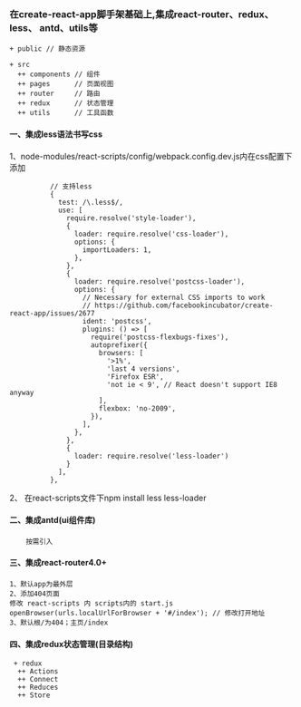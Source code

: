 ### 在create-react-app脚手架基础上,集成react-router、redux、 less、 antd、utils等

```
+ public // 静态资源

+ src
  ++ components // 组件
  ++ pages      // 页面视图
  ++ router     // 路由
  ++ redux      // 状态管理
  ++ utils      // 工具函数
```

#### 一、集成less语法书写css
1、node-modules/react-scripts/config/webpack.config.dev.js内在css配置下添加
```
          // 支持less
          {
            test: /\.less$/,
            use: [
              require.resolve('style-loader'),
              {
                loader: require.resolve('css-loader'),
                options: {
                  importLoaders: 1,
                },
              },
              {
                loader: require.resolve('postcss-loader'),
                options: {
                  // Necessary for external CSS imports to work
                  // https://github.com/facebookincubator/create-react-app/issues/2677
                  ident: 'postcss',
                  plugins: () => [
                    require('postcss-flexbugs-fixes'),
                    autoprefixer({
                      browsers: [
                        '>1%',
                        'last 4 versions',
                        'Firefox ESR',
                        'not ie < 9', // React doesn't support IE8 anyway
                      ],
                      flexbox: 'no-2009',
                    }),
                  ],
                },
              },
              {
                loader: require.resolve('less-loader')
              }
            ],
          },
```
2、 在react-scripts文件下npm install less less-loader

#### 二、集成antd(ui组件库)

```
    按需引入
```

#### 三、集成react-router4.0+
```
1、默认app为最外层
2、添加404页面
修改 react-scripts 内 scripts内的 start.js
openBrowser(urls.localUrlForBrowser + '#/index'); // 修改打开地址
3、默认根/为404；主页/index
```

#### 四、集成redux状态管理(目录结构)

```
 + redux
  ++ Actions
  ++ Connect
  ++ Reduces
  ++ Store
```